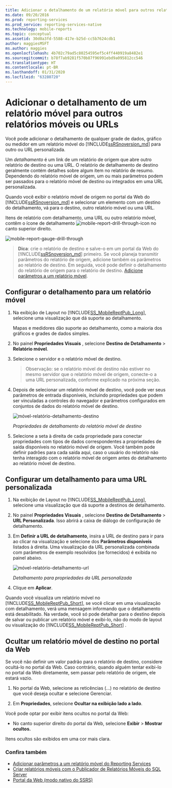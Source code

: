 ```yaml
---
title: Adicionar o detalhamento de um relatório móvel para outros relatórios móveis ou URLs | Microsoft Docs
ms.date: 09/20/2016
ms.prod: reporting-services
ms.prod_service: reporting-services-native
ms.technology: mobile-reports
ms.topic: conceptual
ms.assetid: 30d0a3fd-5588-417e-b25d-cc5b7624cdb1
author: maggiesMSFT
ms.author: maggies
ms.openlocfilehash: 4b702c79ad5c80254595ef5c4ff440919a8482e1
ms.sourcegitcommit: b78f7ab9281f570b87f96991ebd9a095812cc546
ms.translationtype: HT
ms.contentlocale: pt-BR
ms.lasthandoff: 01/31/2020
ms.locfileid: "63280720"
---
```

# <a name="add-drillthrough-from-a-mobile-report-to-other-mobile-reports-or-urls"></a>Adicionar o detalhamento de um relatório móvel para outros relatórios móveis ou URLs
Você pode adicionar o detalhamento de qualquer grade de dados, gráfico ou medidor em um relatório móvel do [!INCLUDE[ssRSnoversion_md](../../includes/ssrsnoversion-md.md)] para outro ou URL personalizada. 

Um *detalhamento*  é um link de um relatório de origem que abre outro relatório de destino ou uma URL. O relatório de detalhamento de destino geralmente contém detalhes sobre algum item no relatório de resumo. Dependendo do relatório móvel de origem, um ou mais parâmetros podem ser passados para o relatório móvel de destino ou integrados em uma URL personalizada.  
  
Quando você exibir o relatório móvel de origem no portal da Web do [!INCLUDE[ssRSnoversion_md](../../includes/ssrsnoversion-md.md)] e selecionar um elemento com um destino do detalhamento, vá para o destino, outro relatório móvel ou uma URL.  

Itens de relatório com detalhamento, uma URL ou outro relatório móvel, contêm o ícone de detalhamento ![mobile-report-drill-through-icon](../../reporting-services/mobile-reports/media/mobile-report-drill-through-icon.png) no canto superior direito.

![mobile-report-gauge-drill-through](../../reporting-services/mobile-reports/media/mobile-report-gauge-drill-through.png) 

>**Dica**: crie o relatório de destino e salve-o em um portal da Web do [!INCLUDE[ssRSnoversion_md](../../includes/ssrsnoversion-md.md)] primeiro. Se você planeja transmitir parâmetros do relatório de origem, adicione também os parâmetros ao relatório de destino. Em seguida, você pode definir o detalhamento do relatório de origem para o relatório de destino. [Adicione parâmetros a um relatório móvel](../../reporting-services/mobile-reports/add-parameters-to-a-mobile-report-reporting-services.md).
 
## <a name="set-up-drillthrough-to-a-mobile-report"></a>Configurar o detalhamento para um relatório móvel  

1. Na exibição de Layout no [!INCLUDE[SS_MobileReptPub_Long](../../includes/ss-mobilereptpub-long.md)], selecione uma visualização que dá suporte ao detalhamento.   

   Mapas e medidores dão suporte ao detalhamento, como a maioria dos gráficos e grades de dados simples.
   
2. No painel **Propriedades Visuais** , selecione **Destino de Detalhamento** > **Relatório móvel**.  
3. Selecione o servidor e o relatório móvel de destino.  

   >Observação: se o relatório móvel de destino não estiver no mesmo servidor que o relatório móvel de origem, conecte-o a uma URL personalizada, conforme explicado na próxima seção.  
 
4. Depois de selecionar um relatório móvel de destino, você pode ver seus parâmetros de entrada disponíveis, incluindo propriedades que podem ser vinculadas a controles do navegador e parâmetros configurados em conjuntos de dados do relatório móvel de destino.  

   ![móvel-relatório-detalhamento-destino](../../reporting-services/mobile-reports/media/mobile-report-drillthrough-target.PNG)
   
   *Propriedades de detalhamento do relatório móvel de destino*  
  
5. Selecione a seta à direita de cada propriedade para conectar propriedades com tipos de dados correspondentes a propriedades de saída disponíveis no relatório móvel de origem. Você também pode definir padrões para cada saída aqui, caso o usuário do relatório não tenha interagido com o relatório móvel de origem antes do detalhamento ao relatório móvel de destino.  
  
## <a name="set-up-a-drillthrough-to-a-custom-url"></a>Configurar um detalhamento para uma URL personalizada  
  
1. Na exibição de Layout no [!INCLUDE[SS_MobileReptPub_Long](../../includes/ss-mobilereptpub-long.md)], selecione uma visualização que dá suporte a destinos de detalhamento.    
2. No painel **Propriedades Visuais** , selecione **Destino de Detalhamento** > **URL Personalizada**.  Isso abrirá a caixa de diálogo de configuração de detalhamento.  
  
3. Em **Definir a URL de detalhamento**, insira a URL de destino para ir para ao clicar na visualização e selecione dos **Parâmetros disponíveis** listados à direita. Uma visualização da URL personalizada combinada com parâmetros de exemplo resolvidos (se fornecidos) é exibida no painel abaixo.  
  
   ![móvel-relatório-detalhamento-url](../../reporting-services/mobile-reports/media/mobile-report-drillthrough-url.PNG)
  
   *Detalhamento para propriedades da URL personalizada*  
  
4. Clique em **Aplicar**.  

  
Quando você visualiza um relatório móvel no [!INCLUDE[SS_MobileReptPub_Short](../../includes/ss-mobilereptpub-short.md)], se você clicar em uma visualização com detalhamento, verá uma mensagem informando que o detalhamento está desabilitado. Na verdade, você só pode detalhar para o destino depois de salvar ou publicar um relatório móvel e exibi-lo, não do modo de layout ou visualização do [!INCLUDE[SS_MobileReptPub_Short](../../includes/ss-mobilereptpub-short.md)] .  

## <a name="hide-a-target-mobile-report-on-the-web-portal"></a>Ocultar um relatório móvel de destino no portal da Web
Se você não definir um valor padrão para o relatório de destino, considere ocultá-lo no portal da Web. Caso contrário, quando alguém tentar exibi-lo no portal da Web diretamente, sem passar pelo relatório de origem, ele estará vazio.

1. No portal da Web, selecione as reticências (...) no relatório de destino que você deseja ocultar e selecione Gerenciar.

2. Em **Propriedades**, selecione **Ocultar na exibição lado a lado**.

Você pode optar por exibir itens ocultos no portal da Web: 

* No canto superior direito do portal da Web, selecione **Exibir** > **Mostrar ocultos.** 

Itens ocultos são exibidos em uma cor mais clara.
    
### <a name="see-also"></a>Confira também  
 
* [Adicionar parâmetros a um relatório móvel do Reporting Services](../../reporting-services/mobile-reports/add-parameters-to-a-mobile-report-reporting-services.md)
* [Criar relatórios móveis com o Publicador de Relatórios Móveis do SQL Server](../../reporting-services/mobile-reports/create-mobile-reports-with-sql-server-mobile-report-publisher.md) 
* [Portal da Web (modo nativo do SSRS)](../../reporting-services/web-portal-ssrs-native-mode.md)

